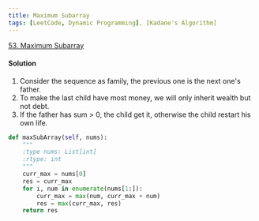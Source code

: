 ```yaml
---
title: Maximum Subarray
tags: [LeetCode, Dynamic Programming], [Kadane's Algorithm]
---
```


[53. Maximum Subarray](https://leetcode.com/problems/maximum-subarray/)
#### Solution 
1. Consider the sequence as family, the previous one is the next one's father.  
2. To make the last child have most money, we will only inherit wealth but not debt.  
3. If the father has sum > 0, the child get it, otherwise the child restart his own life.  
```python
def maxSubArray(self, nums):
    """
    :type nums: List[int]
    :rtype: int
    """
    curr_max = nums[0]
    res = curr_max
    for i, num in enumerate(nums[1:]):
        curr_max = max(num, curr_max + num)
        res = max(curr_max, res)
    return res
```